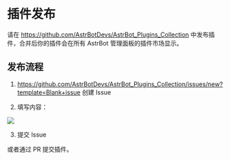 # 插件发布

请在 https://github.com/AstrBotDevs/AstrBot_Plugins_Collection 中发布插件，合并后你的插件会在所有 AstrBot 管理面板的插件市场显示。


## 发布流程

1. https://github.com/AstrBotDevs/AstrBot_Plugins_Collection/issues/new?template=Blank+issue 创建 Issue

2. 填写内容：

![](../source/images/plugin-publish/image.png)

3. 提交 Issue



或者通过 PR 提交插件。